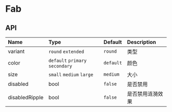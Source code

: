 # Fab

## API

| Name           | Type                            | Default   | Description      |
| :------------- | :------------------------------ | :-------- | :--------------- |
| variant        | `round` `extended`              | `round`   | 类型             |
| color          | `default` `primary` `secondary` | `default` | 颜色             |
| size           | `small` `medium` `large`        | `medium`  | 大小             |
| disabled       | bool                            | `false`   | 是否禁用         |
| disabledRipple | bool                            | `false`   | 是否禁用涟漪效果 |
